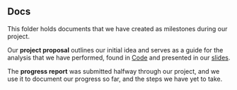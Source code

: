 ## Docs

This folder holds documents that we have created as milestones during our project. 

Our **project proposal** outlines our initial idea and serves as a guide for the analysis that we have performed, found in [Code](https://github.com/STAT540-UBC/Repo_team-The-GINNS_W2020/tree/master/Code) and presented in our [slides](https://github.com/STAT540-UBC/Repo_team-The-GINNS_W2020/blob/master/GINNS_presentation.pptx).

The **progress report** was submitted halfway through our project, and we use it to document our progress so far, and the steps we have yet to take.
